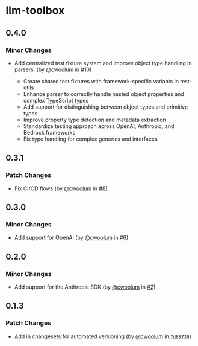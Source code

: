 # llm-toolbox

## 0.4.0

### Minor Changes

- Add centralized test fixture system and improve object type handling in parsers. (by [@cwoolum](https://github.com/cwoolum) in [#10](https://github.com/cwoolum/LLMToolbox/pull/10))

  - Create shared test fixtures with framework-specific variants in test-utils
  - Enhance parser to correctly handle nested object properties and complex TypeScript types
  - Add support for distinguishing between object types and primitive types
  - Improve property type detection and metadata extraction
  - Standardize testing approach across OpenAI, Anthropic, and Bedrock frameworks
  - Fix type handling for complex generics and interfaces

## 0.3.1

### Patch Changes

- Fix CI/CD flows (by [@cwoolum](https://github.com/cwoolum) in [#8](https://github.com/cwoolum/LLMToolbox/pull/8))

## 0.3.0

### Minor Changes

- Add support for OpenAI (by [@cwoolum](https://github.com/cwoolum) in [#6](https://github.com/cwoolum/LLMToolbox/pull/6))

## 0.2.0

### Minor Changes

- Add support for the Anthropic SDK (by [@cwoolum](https://github.com/cwoolum) in [#2](https://github.com/cwoolum/LLMToolbox/pull/2))

## 0.1.3

### Patch Changes

- Add in changesets for automated versioning (by [@cwoolum](https://github.com/cwoolum) in [`7d88730`](https://github.com/cwoolum/LLMToolbox/commit/7d887306859b9036f1c545958caee73d0be73e80))
